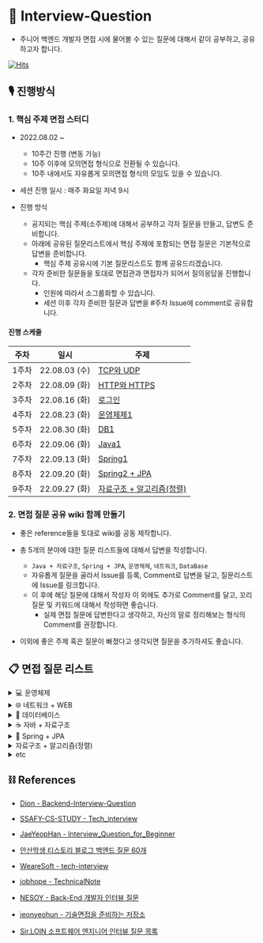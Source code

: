 # 📖 Interview-Question
 
- 주니어 백엔드 개발자 면접 시에 물어볼 수 있는 질문에 대해서 같이 공부하고, 공유하고자 합니다. 

[![Hits](https://hits.seeyoufarm.com/api/count/incr/badge.svg?url=https%3A%2F%2Fgithub.com%2FNext-Squad%2FInterview-Question&count_bg=%2379C83D&title_bg=%23150404&icon=&icon_color=%23E7E7E7&title=hits&edge_flat=false)](https://hits.seeyoufarm.com)
## 🎙 진행방식

### 1. 핵심 주제 면접 스터디 

-  2022.08.02 ~
    - 10주간 진행 (변동 가능)
    - 10주 이후에 모의면접 형식으로 전환될 수 있습니다. 
    - 10주 내에서도 자유롭게 모의면접 형식의 모임도 있을 수 있습니다.
   
- 세션 진행 일시 : 매주 화요일 저녁 9시

- 진행 방식
  - 공지되는 핵심 주제(소주제)에 대해서 공부하고 각자 질문을 만들고, 답변도 준비합니다.
  - 아래에 공유된 질문리스트에서 핵심 주제에 포함되는 면접 질문은 기본적으로 답변을 준비합니다.
    - 핵심 주제 공유시에 기본 질문리스트도 함께 공유드리겠습니다.
  - 각자 준비한 질문들을 토대로 면접관과 면접자가 되어서 질의응답을 진행합니다.
    - 인원에 따라서 소그룹화할 수 있습니다.
    - 세션 이후 각자 준비한 질문과 답변을 #주차 Issue에 comment로 공유합니다.
    

#### 진행 스케줄

| 주차  | 일시          | 주제                                                 |
| ----- | ------------- | --------------------------------------------------- |
| 1주차 | 22.08.03 (수) | [TCP와 UDP](https://github.com/Next-Squad/Interview-Question/issues/3)     |
| 2주차 | 22.08.09 (화) | [HTTP와 HTTPS](https://github.com/Next-Squad/Interview-Question/issues/18)     |
| 3주차 | 22.08.16 (화) | [로그인](https://github.com/Next-Squad/Interview-Question/issues/24)     |
| 4주차 | 22.08.23 (화) | [운영체제1](https://github.com/Next-Squad/Interview-Question/issues/30)     |
| 5주차 | 22.08.30 (화) | [DB1](https://github.com/Next-Squad/Interview-Question/issues/39) |
| 6주차 | 22.09.06 (화) | [Java1](https://github.com/Next-Squad/Interview-Question/issues/43) |
| 7주차 | 22.09.13 (화) | [Spring1](https://github.com/Next-Squad/Interview-Question/issues/47) |
| 8주차 | 22.09.20 (화) | [Spring2 + JPA](https://github.com/Next-Squad/Interview-Question/issues/51) |
| 9주차 | 22.09.27 (화) | [자료구조 + 알고리즘(정렬)](https://github.com/Next-Squad/Interview-Question/issues/54) |

### 2. 면접 질문 공유 wiki 함께 만들기

- 좋은 reference들을 토대로 wiki를 공동 제작합니다. 
- 총 5개의 분야에 대한 질문 리스트들에 대해서 답변을 작성합니다.
    - `Java + 자료구조`, `Spring + JPA`, `운영체제`, `네트워크`, `DataBase`
    - 자유롭게 질문을 골라서 Issue를 등록, Comment로 답변을 달고, 질문리스트에 Issue를 링크합니다. 
    - 이 후에 해당 질문에 대해서 작성자 이 외에도 추가로 Comment를 달고, 꼬리 질문 및 키워드에 대해서 작성하면 좋습니다. 
      - 실제 면접 질문에 답변한다고 생각하고, 자신의 말로 정리해보는 형식의 Comment를 권장합니다.
       
- 이외에 좋은 주제 혹은 질문이 빠졌다고 생각되면 질문을 추가하셔도 좋습니다. 


 ## 📋 면접 질문 리스트 

<details>
<summary>💻 운영체제</summary>
<div markdown="1">
 
1. 바이트코드와 기계어의 차이에 대해 설명해주세요.
2. 컴퓨터는 10진수를 2진수로 바꿔서 계산합니다. 10진수를 2진수로 바꾸는 방법과, 그 반대 방법에 대해 설명해주세요.
3. [context switching이란?](https://github.com/Next-Squad/Interview-Question/issues/10)
    - PCB에 저장되는 정보는?
4. [비선점방식과 선점방식을 설명해주세요.](https://github.com/Next-Squad/Interview-Question/issues/55)
5. Thread 간의 데이터 공유와 Process 간의 데이터 공유의 공통점과 차이점을 설명해주세요.
    - 스레드에 스택을 독립적으로 할당하는 이유?
    - PC레지스터를 스레드마다 독립적으로 할당하는 이유?
6. [멀티스레드 프로그래밍에 대해 설명해보세요.](https://github.com/Next-Squad/Interview-Question/issues/56)
    - 멀티 스레드의 장점, 단점
    - 멀티 프로세스 대신 멀티 스레드를 사용하는 이유
7. Thread-safe 하다는 의미와 설계하는 법을 설명해보세요.
8. 프로세스 동기화에 대해 설명해보세요.
9. 교착상태와 기아상태의 해결방법에 대해 설명해보세요.
10. [세마포어와 뮤텍스의 차이에 대해 설명해보세요.](https://github.com/Next-Squad/Interview-Question/issues/36)
11. 가상 메모리에 대해 설명해보세요.
12. 페이지 교체 알고리즘에 대해서 설명해보세요.
    - 페이징이 필요한 이유는?
    - demand paging이란?
13. 캐시의 지역성에 대해 설명해보세요.
    - 페이지 적중률을 높이는 방법은? 
14. 시스템콜이란 무엇이며 시스템 콜을 사용하는 예시를 들어주세요.
15. 인터럽트가 필요한 이유 및 언제 발생되는지 설명해주세요.
    - 인터럽트 동작과정을 설명해보세요.
16. 커널 모드와 유저 모드를 구분해 놓은 이유는?
    - 커널이란?
17. 커널 수준 스레드와 사용자 수준 스레드의 각각 장단점은?
18. 운영체제가 여러 프로그램을 동시에 실행하는 원리에 대해 설명해주세요.
19. 동기와 비동기의 차이(블로킹, 넌블로킹)에 대해서 설명해주세요.
20. 캐시와 레지스터의 차이점은 무엇인가요?
</div>
</details>

<details>
<summary>🌐 네트워크 + WEB</summary>
<div markdown="2">
 
#### IP, xOSI 7, TCP/IP Layer

 1. [IPV4 vs IPV6 을 설명해주세요.](https://github.com/Next-Squad/Interview-Question/issues/5)
 2. IPv4의 주소 부족현상을 해결하기 위해 현재 어떤 방법을 사용하고 있나요?
 3. OSI 7 - TCP/IP Layer와 각 계층에 대한 설명과 계층화하는 이유에 대해 설명해주세요
 4. [패킷이란 무엇인지 설명해주세요.](https://github.com/Next-Squad/Interview-Question/issues/6)
 
#### TCP와 UDP

 5. [TCP와 UDP의 특징과 차이점을 설명해주세요.](https://github.com/Next-Squad/Interview-Question/issues/12)
 6. [3-Handshaking과 4-Handshaking의 과정을 설명해주세요.](https://github.com/Next-Squad/Interview-Question/issues/15)
 7. [3-way handshaking 과정에서 클라이언트가 서버가 보낸 ACK+SYN을 받지 못하면?](https://github.com/Next-Squad/Interview-Question/issues/31)
 8. [4-way handshaking 과정에서 Active closer가 마지막에 ACK를 굳이 보내는 이유?](https://github.com/Next-Squad/Interview-Question/issues/14)
 9. [만약 Passive closer에서 FIN 세그먼트를 전송하기 전에 전송한 패킷이 Routing 지연이나 패킷 유실로 인한 재전송 등으로 인해 FIN 패킷보다 늦게 도착하는 상황이 발생하면 어떻게 될까?](https://github.com/Next-Squad/Interview-Question/issues/22)
 10. TCP의 연결 설정 과정(3단계)과 연결 종료 과정(4단계)이 단계가 차이나는 이유?
 11. [초기 Sequence Number인 ISN을 0부터 시작하지 않고 난수를 생성해서 설정하는 이유?](https://github.com/Next-Squad/Interview-Question/issues/20)
 12. UDP에서 신뢰도를 보장하는 방법을 설명해주세요.
 
#### HTTP와 HTTPS

13. [HTTP1.1와 HTTP2.0 차이점은 무엇인가요?](https://github.com/Next-Squad/Interview-Question/issues/65)
14. [HTTP의 특징을 설명해주세요.](https://github.com/Next-Squad/Interview-Question/issues/26)
15. [비대칭키 또는 공개키 암호화 방식은 무엇인가요?](https://github.com/Next-Squad/Interview-Question/issues/52)
16. [HTTP METHOD 종류에 대해서 설명해주세요.](https://github.com/Next-Squad/Interview-Question/issues/28)
17. [HTTP에서 상태유지(stateful)를 하는 방법을 설명해주세요.](https://github.com/Next-Squad/Interview-Question/issues/29)
18. [SSL (또는 TLS) 가 어떻게 동작하는지 말씀해주세요.(연결방식)](https://github.com/Next-Squad/Interview-Question/issues/64)
19. 차세대 프로토콜로 논의중인 HTTP/3 은 UDP 기반의 QUIC 이라는 기술로 구현되어 있습니다. UDP 는 TCP 대비 안정성이 떨어지는 프로토콜이라고 하는데, 그럼에도 왜 UDP 를 채택한 걸까요?
20. [HTTP(s) 프로토콜에서 바이너리 데이터를 전송하는 방식에 대해 설명해주세요.](https://github.com/Next-Squad/Interview-Question/issues/70)
 
#### DNS와 DHCP

 21. 도메인과 DNS가 무엇인지 설명해주세요
 22. Domain Name System 동작과정을 설명해주세요.
 23. DNS 스케줄링 알고리즘에 대해 설명해주세요. 특히 round robin 방식과 문제점을 설명해주세요
 24. [DHCP 서버의 역할을 간단히 설명해주세요.](https://github.com/Next-Squad/Interview-Question/issues/63)

#### 로드밸런서

 25. 로드 밸런싱을 설명해주세요.
 26. [L4 로드 밸런싱과 L7 로드 밸런싱에 대해  설명하고, 차이를 말해보세요](https://github.com/Next-Squad/Interview-Question/issues/67)
 27. 게이트웨이란?
 28. 서버에 트래픽이 주어졌을 때 어떻게 응답속도를 개선할 수 있는가?
 29. 로드밸런싱과 클러스터링 개념과 차이
 30. 프록시 서버에 대한 설명
 31. 리버스 프록시 서버를 왜 쓰는지 및 장단점
 
#### WEB

 32. url과 uri에 대해 각각 설명해주세요
 33. 브라우저에 "www.google.com" 입력하면 어떤일이 일어날까요?
 34. RESTful API란 무엇인가요?
 35. Ajax의 장점과 단점은 무엇인가요?
 36. [CORS, preflight는 무엇인가요?](https://github.com/Next-Squad/Interview-Question/issues/71)
 37. 소켓이란 무엇인가요, 소켓 프로그래밍에 대해 설명해주세요?
 38. DOM과 가상DOM
 39. [OAuth란 무엇인가요?](https://github.com/Next-Squad/Interview-Question/issues/40)
 40. SPA
 41. HTTP 는 Stateless (상태가 없는) 통신 프로토콜이라고 합니다. 따라서, 상태가 없다면 가령 HTTP 를 쓰는 서비스는 매번 로그인을 해 줘야 하거나 사용자 정보를 저장하는 일이 불가능합니다. 그런데 실제론 그렇지 않죠. 어떻게 이런 불편함을 해소했을까요?
 42. Socket 으로 웹 페이지를 크롤링하는 HTTP 클라이언트를 직접 구현해야 한다면, 어떻게 하시겠습니까?
 43. http통신을 api를 안쓰고 하려면?
 
#### 쿠키와 세션
 
 44. 세션 / 토큰 / 쿠키 / JWT 인증방식에 대한 장단점과 해결 방안에 대해 설명해주세요
 45. [JWT와 장단점 대해 설명해주세요](https://github.com/Next-Squad/Interview-Question/issues/61)
</div>
</details>

<details>
<summary>💾 데이터베이스</summary>
<div markdown="3">
 
#### RDBS 란?

  1. [Super Key, Candiate Key, Primary Key, Alternate Key, Foreign Key](https://github.com/Next-Squad/Interview-Question/issues/60)

#### 정규화란 무엇인가?

  2. [정규화의 종류](https://github.com/Next-Squad/Interview-Question/issues/58)

#### 인덱스(Index)란 무엇인가?

  3. Index 의 자료구조
  4. [Index 사용 시 장점과 단점](https://github.com/Next-Squad/Interview-Question/issues/42)
  5. [Clustered Index와 Non-Clustered Index의 차이](https://github.com/Next-Squad/Interview-Question/issues/7)
     - Primary Index vs Secondary Index
  6. 인덱스는 어떤 기준으로 정해야하는가?
  7. Cardinality 란?
  8. Selectivity 란?
  9. 커버링 인덱스란? 
  10. Composite Index
  11. 모든 칼럼에 Index를 사용 시 발생하는 문제는?
  12. Index 를 사용하기 적합한 테이블은?

#### 트랜잭션(Transaction)이란 무엇인가?

  13. [ACID 란?](https://github.com/Next-Squad/Interview-Question/issues/21)
  14. [트랜잭션 격리 수준](https://github.com/Next-Squad/Interview-Question/issues/17)
  15. 트랜잭션의 상태
  16. 교착상태란?

#### 옵티마이저(Optimizer)란 무엇인가?

#### Statement, PreparedStatement 차이

#### CAP 이론(일관성, 가용성, 네트워크 분할 허용성)

#### [SQL과 NoSQL의 차이점](https://github.com/Next-Squad/Interview-Question/issues/4)

  17. 저장 방식에 따른 NoSQL 분류 (Key-Value Model, Document Model, Column Model)
  18. NOSQL 이 확장에 열려있는 이유는?

#### Redis 란 무엇인가?

#### ORM 이란 무엇인가?

  19. ORM 의 장점
</div>
</details>

<details>
<summary>☕ 자바 + 자료구조</summary>
<div markdown="4">
 
### 자바

1. java 언어의 장단점
2. [JVM 구조 & JAVA 동작 원리](https://github.com/Next-Squad/Interview-Question/issues/8)
3. OOP의 4가지 특징
4. [OOP의 5대 원칙 (SOLID)](https://github.com/Next-Squad/Interview-Question/issues/45)
5. 객체지향(Object-Oriented)이란
6. 객체지향 프로그래밍과 절차지향 프로그래밍의 차이
7. 클래스, 객체, 인스턴스의 차이
8. 객체(Object)란 무엇인가
9. 변수의 3가지 타입에 대해 설명해주세요.
10. Wrapper Class에 대해 설명하시오.
11. 자바의 접근 제어자
12. Autoboxing, Autounboxing에 대해 설명하시오.
13. [non-static 멤버와 static 멤버의 차이에 대해 설명하시오.](https://github.com/Next-Squad/Interview-Question/issues/69)
14. main 메소드가 public static인 이유는?
15. Final 키워드의 용도에 대해 설명하시오.
16. Generic에 대해 설명하시오.
17. [==과 equals()의 차이에 대해 설명하세요. (동일성 vs 동등성)](https://github.com/Next-Squad/Interview-Question/issues/46)
18. Call by Reference와 Call by Value의 차이에 대해 설명하시오. + 자바에서 사용하는 방식은?
19. 추상 클래스와 인터페이스의 차이에 대해 설명하시오.
20. [java reflection에 대해 설명하시오.](https://github.com/Next-Squad/Interview-Question/issues/68)
21. String, StringBuilder, StringBuffer의 차이점을 설명해주세요.
22. Java 8에 추가된 기능은 무엇이 있나요? (프로젝트를 진행하면서 버전을 11로 사용한 이유는?)
23. Lambda란 무엇이고 어떠한 장점이 있는가?
24. Stream API 특징이나 장점은 무엇이 있나요?
25. [Garbage Collector(GC)란? + 동작 방식 + 동작 알고리즘](https://github.com/Next-Squad/Interview-Question/issues/9)
26. GC에 의해 변수가 초기화되는 시점을 설정해주세요.
27. [JAVA에서 바이트코드에 대해 설명해보세요.](https://github.com/Next-Squad/Interview-Question/issues/38)
28. 예외처리 방법을 설명해주세요.
29. 자바에서 쓰레드를 구현하기 위한 2가지 방법을 간단하게 설명하시오.
30. Java Collections Framework
31. ArrayList와 LinkedList의 차이는 무엇인가요
32. [HashTable vs HashMap vs ConcurrentHashMap](https://github.com/Next-Squad/Interview-Question/issues/59)
33. CheckedException과 UnCheckedException의 차이
34. Error, Exception 에 대해 설명
35. Synchronized(동기화)를 하기 위한 방법은 무엇이 있나요
36. try-with-resource란?
37. Functional Interface란 무엇인가요?
38. Method Reference는 무엇인가요?
39. Optional 클래스는 무엇인가요?
40. 업캐스팅과 다운캐스팅이란?
41. this 키워드는 언제 사용되나요?
42. 오버로딩 오버라이딩
43. Java SE와 Java EE 애플리케이션 차이
44. [java 직렬화(Serialization)와 역직렬화(Deserialization)란 무엇인가](https://github.com/Next-Squad/Interview-Question/issues/73)
45. Annotation
46. Mutable 객체와 Immutable 객체 차이점
47. [equals()와 hashCode()를 함께 오버라이딩 해야하는 이유가 무엇일까요?](https://github.com/Next-Squad/Interview-Question/issues/27)


### 자료구조
1. List Set 차이
2. 배열과 리스트
3. 스택
4. 큐
5. 해싱
6. 그래프
7. 해시와 해시테이블
8. 힙
9. 트리
- Tree, Binary Tree, BST, AVL Tree, MST, Red-Black Tree, 트리 순회
10. 자료구조를 이용해서 스택 구현하기
11. 2개의 스택으로 큐 구현하기
</div>
</details>

<details>
<summary>🌱 Spring + JPA</summary>
<div markdown="5">
 
### Spring
1. [Spring DI/IoC는 어떻게 동작하나요?](https://github.com/Next-Squad/Interview-Question/issues/2)
2. Spring Bean이란 무엇인가요?
3. 스프링 Bean의 생성 과정을 설명해주세요.
4. 스프링 Bean의 Scope에 대해서 설명해주세요.
5. IoC 컨테이너의 역할은 무엇이 있을까요?
6. [DI 종류는 어떤것이 있고, 이들의 차이는 무엇인가요?](https://github.com/Next-Squad/Interview-Question/issues/19)
7. Autowiring 과정에 대해서 설명해주세요.
8. [Spring Web MVC의 Dispatcher Servlet의 동작 원리에 대해서 간단히 설명해주세요.](https://github.com/Next-Squad/Interview-Question/issues/48)
9. [프론트 컨트롤러 패턴이란 무엇인가요?](https://github.com/Next-Squad/Interview-Question/issues/49)
10. Servlet Filter와 Spring Interceptor의 차이는 무엇인가요?
11. Spring에서 CORS 에러를 해결하기 위한 방법을 설명해주세요.
12. Bean/Component 어노테이션에 대해서 설명해주시고, 둘의 차이점에 대해 설명해주세요.
13. [@Configuration 어노테이션에 대해서 설명해주세요.](https://github.com/Next-Squad/Interview-Question/issues/50)
14. [Proxy에 대해서 설명해주세요.](https://github.com/Next-Squad/Interview-Question/issues/25)
    - CGLIB, JDK Proxy
15. Spring AOP를 활용해보셨다면, 어떻게 활용해보셨나요? 장점이 무엇일까요?
16. [POJO란 무엇인가요? Spring Framework에서 POJO는 무엇이 될 수 있을까요?](https://github.com/Next-Squad/Interview-Question/issues/53)
17. Spring Web MVC에서 요청 마다 Thread가 생성되어 Controller를 통해 요청을 수행할텐데, 어떻게 1개의 Controller만 생성될 수 있을까요?
18. Filter는 Servlet의 스펙이고, Interceptor는 Spring MVC의 스펙입니다. Spring Application에서 Filter와 Interceptor를 통해 예외를 처리할 경우 어떻게 해야 할까요?
19. Spring Application을 구동할 때 메서드를 실행시키는 방법에 대해 설명해주세요.
20. 의존성과 설정값을 생성자 인자로 주입해야 하는 이유에 대해 설명해주세요.
21. [PSA란 무엇인가요?](https://github.com/Next-Squad/Interview-Question/issues/16)
22. @Transacional이 붙은 서비스 내에서 @Async가 붙은 메소드를 호출하면 어떻게 될까요?

### JPA
1. JPA 영속성 컨텍스트의 이점(5가지)을 설명해주세요.
2. 영속성 컨텍스트 생명주기에 대해서 설명해주세요.
3. 1차 캐시, 2차 캐시에 대해서 설명해주세요.
4. dirty checking에 대해서 설명해주세요.
5. LazyInitializationException은 왜 발생할까요?
6. 스프링 프레임워크에서의 엔티티 매니저와 영속성 컨텍스트
7. JPA Propagation 전파단계를 설명해주세요.
8. JPA를 쓴다면 그 이유에 대해서 설명해주세요.
9. N + 1 문제는 무엇이고 이것이 발생하는 이유와 이를 해결하는 방법을 설명해주세요.
10. OSIV에 대해서 설명해주세요.
</div>
</details>

<details>
<summary> 자료구조 + 알고리즘(정렬) </summary>
<div markdown="4">

### 정렬 알고리즘
1. 퀵 정렬이 빠른 이유, 정렬에서 유리한 이유를 설명해주세요.
2. 퀵 소트와 머지 소트를 비교해주세요.`
3. 안정 정렬과 불안정 정렬의 차이와 예시를 설명해주세요.
4. 정렬하려는 자료가 현재 메모리보다 클 때, 어떻게 해서 정렬할 수 있을지 설명해주세요. (정렬하려는 자료가 1G인데 메모리가 100M이라면?)
5. 퀵 정렬에서 최악의 시간 복잡도가 나오는 케이스를 설명해주세요.
6. 버블 정렬(또는 다른 정렬)을 구현하는 과정을 설명해주세요.
7. 병합 정렬을 제자리 정렬로 구현하는 방법이 있을까요?
8. O(nlogn)인 정렬 알고리즘을 아는대로 설명해주세요.
9. 모두 정렬되어있는 배열에 하나의 원소를 추가할 때 사용하면 좋은 정렬 방법은 무엇이고 그 이유는 무엇인가요?

### 자료구조
1. 웹 브라우저의 앞으로 가기, 뒤로 가기, 링크 눌러서 새 창 띄우기를 구현하려면 어떻게 해야할까요?
2. 특정 유저의 점수를 입력하면 랭킹을 구하는 시스템을 구현하려고 할 때 어떤 자료구조를 쓰면 좋을까요?
3. 해시 테이블의 해시 충돌 해결방법에 대해서 설명해주세요.
4. 트리 순회 방식에 대해서 설명해주세요.
5. 특정 문자열을 검색할 때 사용하면 좋은 자료구조가 있나요?
6. 자가 균형 이진 탐색 트리에 대해 설명해주세요.
</div>
</details>

<details>
<summary>etc</summary>
<div markdown="4">

1. [docker란?](https://github.com/Next-Squad/Interview-Question/issues/57)
</div>
</details>

## ⛓ References

- [Dion - Backend-Interview-Question](https://github.com/ksundong/backend-interview-question)


- [SSAFY-CS-STUDY - Tech_interview](https://github.com/SSAFY-CS-STUDY)

- [JaeYeopHan - Interview_Question_for_Beginner](https://github.com/JaeYeopHan/Interview_Question_for_Beginner)

- [안산학생 티스토리 블로그 백엔드 질문 60개](https://haejun0317.tistory.com/238) 


- [WeareSoft - 
tech-interview](https://github.com/WeareSoft/tech-interview)


- [jobhope - TechnicalNote](https://github.com/jobhope/TechnicalNote)

- [NESOY - Back-End 개발자 인터뷰 질문](https://github.com/NESOY/Back-end-Developer-Interview-Questions)


- [jeonyeohun - 기술면접을 준비하는 저장소](https://github.com/jeonyeohun/Getting-Ready-For-Interview)

- [Sir.LOIN 소프트웨어 엔지니어 인터뷰 질문 목록](https://github.com/sirloin-dev/meatplatform/blob/master/job-description/interview-questions.adoc)

